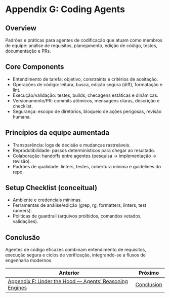 # Appendix G: Coding Agents

## Overview

Padrões e práticas para agentes de codificação que atuam como membros de equipe: análise de requisitos, planejamento, edição de código, testes, documentação e PRs.

## Core Components

- Entendimento de tarefa: objetivo, constraints e critérios de aceitação.
- Operações de código: leitura, busca, edição segura (diff), formatação e lint.
- Execução/validação: testes, builds, checagens estáticas e dinâmicas.
- Versionamento/PR: commits atômicos, mensagens claras, descrição e checklist.
- Segurança: escopo de diretórios, bloqueio de ações perigosas, revisão humana.

## Princípios da equipe aumentada

- Transparência: logs de decisão e mudanças rastreáveis.
- Reprodutibilidade: passos determinísticos para chegar ao resultado.
- Colaboração: handoffs entre agentes (pesquisa → implementação → revisão).
- Padrões de qualidade: linters, testes, cobertura mínima e guidelines do repo.

## Setup Checklist (conceitual)

- Ambiente e credenciais mínimas.
- Ferramentas de análise/edição (grep, rg, formatters, linters, test runners).
- Políticas de guardrail (arquivos proibidos, comandos vetados, validações).

## Conclusão

Agentes de código eficazes combinam entendimento de requisitos, execução segura e ciclos de verificação, integrando-se a fluxos de engenharia modernos.

<!-- nav-prev-next -->
| Anterior | Próximo |
| --- | --- |
| [Appendix F: Under the Hood — Agents’ Reasoning Engines](appendix-f-under-the-hood-reasoning-engines.md) | [Conclusion](conclusion.md) |
